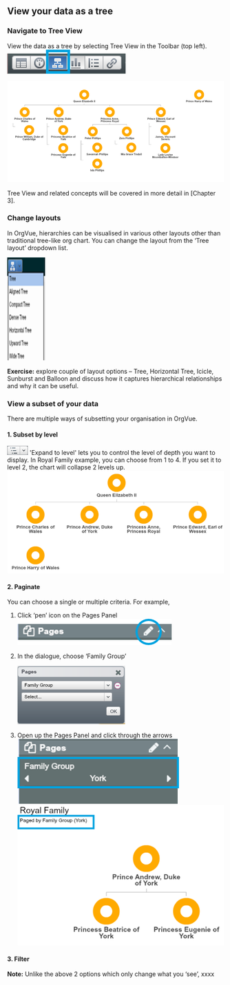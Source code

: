 ## View your data as a tree

### Navigate to Tree View
View the data as a tree by selecting Tree View in the Toolbar (top left).
![](../chapter01pics/1-051.selecttreeview.png)

![](../chapter01pics/1-052.royalfamilytree.png)

Tree View and related concepts will be covered in more detail in [Chapter 3].

### Change layouts 

In OrgVue, hierarchies can be visualised in various other layouts other than traditional tree-like org chart. You can change the layout from the ‘Tree layout’ dropdown list.

![](../chapter01pics/1-053.treelayouts.png)


**Exercise:** explore couple of layout options – Tree, Horizontal Tree, Icicle, Sunburst and Balloon and discuss how it captures hierarchical relationships and why it can be useful.


### View a subset of your data
There are multiple ways of subsetting your organisation in OrgVue.

#### 1. Subset by level 
![](../chapter01pics/1-039.showlevels.png) 'Expand to level' lets you to control the level of depth you want to display. In Royal Family example, you can choose from 1 to 4. If you set it to level 2, the chart will collapse 2 levels up. 
![](../chapter01pics/1-054.royalfamilylevel2.png)

#### 2. Paginate
You can choose a single or multiple criteria. For example, 

1. Click ‘pen’ icon on the Pages Panel
 ![](../chapter01pics/1-055.pagespanel.png)
2. In the dialogue, choose ‘Family Group’ 

    ![](../chapter01pics/1-056.pagesdialog.png) 


3. Open up the Pages Panel and click through the arrows
![](../chapter01pics/1-057.pagesclickthrough.png)
![](../chapter01pics/1-058.royalfamilypaged.png)

#### 3. Filter


**Note:** Unlike the above 2 options which only change what you ‘see’, xxxx


